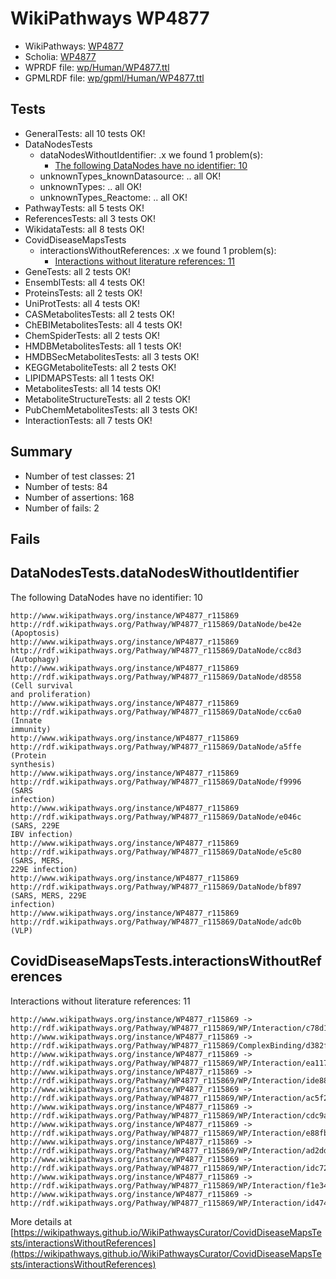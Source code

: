 # WikiPathways WP4877

* WikiPathways: [WP4877](https://identifiers.org/wikipathways:WP4877)
* Scholia: [WP4877](https://scholia.toolforge.org/wikipathways/WP4877)
* WPRDF file: [wp/Human/WP4877.ttl](../wp/Human/WP4877.ttl)
* GPMLRDF file: [wp/gpml/Human/WP4877.ttl](../wp/gpml/Human/WP4877.ttl)

## Tests
* GeneralTests: all 10 tests OK!
* DataNodesTests
    * dataNodesWithoutIdentifier: .x we found 1 problem(s):
        * [The following DataNodes have no identifier: 10](#8792c490)
    * unknownTypes_knownDatasource: .. all OK!
    * unknownTypes: .. all OK!
    * unknownTypes_Reactome: .. all OK!
* PathwayTests: all 5 tests OK!
* ReferencesTests: all 3 tests OK!
* WikidataTests: all 8 tests OK!
* CovidDiseaseMapsTests
    * interactionsWithoutReferences: .x we found 1 problem(s):
        * [Interactions without literature references: 11](#9701cce2)
* GeneTests: all 2 tests OK!
* EnsemblTests: all 4 tests OK!
* ProteinsTests: all 2 tests OK!
* UniProtTests: all 4 tests OK!
* CASMetabolitesTests: all 2 tests OK!
* ChEBIMetabolitesTests: all 4 tests OK!
* ChemSpiderTests: all 2 tests OK!
* HMDBMetabolitesTests: all 1 tests OK!
* HMDBSecMetabolitesTests: all 3 tests OK!
* KEGGMetaboliteTests: all 2 tests OK!
* LIPIDMAPSTests: all 1 tests OK!
* MetabolitesTests: all 14 tests OK!
* MetaboliteStructureTests: all 2 tests OK!
* PubChemMetabolitesTests: all 3 tests OK!
* InteractionTests: all 7 tests OK!


## Summary

* Number of test classes: 21
* Number of tests: 84
* Number of assertions: 168
* Number of fails: 2

## Fails

<a name="8792c490" />

## DataNodesTests.dataNodesWithoutIdentifier

The following DataNodes have no identifier: 10
```
http://www.wikipathways.org/instance/WP4877_r115869 http://rdf.wikipathways.org/Pathway/WP4877_r115869/DataNode/be42e (Apoptosis)
http://www.wikipathways.org/instance/WP4877_r115869 http://rdf.wikipathways.org/Pathway/WP4877_r115869/DataNode/cc8d3 (Autophagy)
http://www.wikipathways.org/instance/WP4877_r115869 http://rdf.wikipathways.org/Pathway/WP4877_r115869/DataNode/d8558 (Cell survival 
and proliferation)
http://www.wikipathways.org/instance/WP4877_r115869 http://rdf.wikipathways.org/Pathway/WP4877_r115869/DataNode/cc6a0 (Innate
immunity)
http://www.wikipathways.org/instance/WP4877_r115869 http://rdf.wikipathways.org/Pathway/WP4877_r115869/DataNode/a5ffe (Protein
synthesis)
http://www.wikipathways.org/instance/WP4877_r115869 http://rdf.wikipathways.org/Pathway/WP4877_r115869/DataNode/f9996 (SARS
infection)
http://www.wikipathways.org/instance/WP4877_r115869 http://rdf.wikipathways.org/Pathway/WP4877_r115869/DataNode/e046c (SARS, 229E
IBV infection)
http://www.wikipathways.org/instance/WP4877_r115869 http://rdf.wikipathways.org/Pathway/WP4877_r115869/DataNode/e5c80 (SARS, MERS, 
229E infection)
http://www.wikipathways.org/instance/WP4877_r115869 http://rdf.wikipathways.org/Pathway/WP4877_r115869/DataNode/bf897 (SARS, MERS, 229E
infection)
http://www.wikipathways.org/instance/WP4877_r115869 http://rdf.wikipathways.org/Pathway/WP4877_r115869/DataNode/adc0b (VLP)
```

<a name="9701cce2" />

## CovidDiseaseMapsTests.interactionsWithoutReferences

Interactions without literature references: 11
```
http://www.wikipathways.org/instance/WP4877_r115869 -> http://rdf.wikipathways.org/Pathway/WP4877_r115869/WP/Interaction/c78d1
http://www.wikipathways.org/instance/WP4877_r115869 -> http://rdf.wikipathways.org/Pathway/WP4877_r115869/ComplexBinding/d382f
http://www.wikipathways.org/instance/WP4877_r115869 -> http://rdf.wikipathways.org/Pathway/WP4877_r115869/WP/Interaction/ea117
http://www.wikipathways.org/instance/WP4877_r115869 -> http://rdf.wikipathways.org/Pathway/WP4877_r115869/WP/Interaction/ide8866e40
http://www.wikipathways.org/instance/WP4877_r115869 -> http://rdf.wikipathways.org/Pathway/WP4877_r115869/WP/Interaction/ac5f2
http://www.wikipathways.org/instance/WP4877_r115869 -> http://rdf.wikipathways.org/Pathway/WP4877_r115869/WP/Interaction/cdc9a
http://www.wikipathways.org/instance/WP4877_r115869 -> http://rdf.wikipathways.org/Pathway/WP4877_r115869/WP/Interaction/e88fb
http://www.wikipathways.org/instance/WP4877_r115869 -> http://rdf.wikipathways.org/Pathway/WP4877_r115869/WP/Interaction/ad2dd
http://www.wikipathways.org/instance/WP4877_r115869 -> http://rdf.wikipathways.org/Pathway/WP4877_r115869/WP/Interaction/idc72f872e
http://www.wikipathways.org/instance/WP4877_r115869 -> http://rdf.wikipathways.org/Pathway/WP4877_r115869/WP/Interaction/f1e34
http://www.wikipathways.org/instance/WP4877_r115869 -> http://rdf.wikipathways.org/Pathway/WP4877_r115869/WP/Interaction/id47483e2
```

More details at [https://wikipathways.github.io/WikiPathwaysCurator/CovidDiseaseMapsTests/interactionsWithoutReferences](https://wikipathways.github.io/WikiPathwaysCurator/CovidDiseaseMapsTests/interactionsWithoutReferences)

